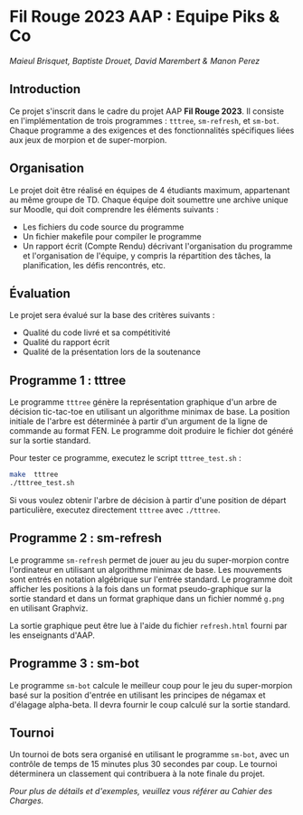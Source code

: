 
# Fil Rouge 2023 AAP : Equipe Piks & Co
*Maieul Brisquet, Baptiste Drouet, David Marembert & Manon Perez*

## Introduction
Ce projet s'inscrit dans le cadre du projet AAP **Fil Rouge 2023**. Il consiste en l'implémentation de trois programmes : `tttree`, `sm-refresh`, et `sm-bot`. Chaque programme a des exigences et des fonctionnalités spécifiques liées aux jeux de morpion et de super-morpion.

## Organisation
Le projet doit être réalisé en équipes de 4 étudiants maximum, appartenant au même groupe de TD. Chaque équipe doit soumettre une archive unique sur Moodle, qui doit comprendre les éléments suivants :

- Les fichiers du code source du programme
- Un fichier makefile pour compiler le programme
- Un rapport écrit (Compte Rendu) décrivant l'organisation du programme et l'organisation de l'équipe, y compris la répartition des tâches, la planification, les défis rencontrés, etc.

## Évaluation
Le projet sera évalué sur la base des critères suivants :

- Qualité du code livré et sa compétitivité
- Qualité du rapport écrit
- Qualité de la présentation lors de la soutenance

## Programme 1 : tttree
Le programme `tttree` génère la représentation graphique d'un arbre de décision tic-tac-toe en utilisant un algorithme minimax de base. La position initiale de l'arbre est déterminée à partir d'un argument de la ligne de commande au format FEN. Le programme doit produire le fichier dot généré sur la sortie standard.

Pour tester ce programme, executez le script `tttree_test.sh` :

```bash
make  tttree
./tttree_test.sh
```

Si vous voulez obtenir l'arbre de décision à partir d'une position de départ particulière, executez directement `tttree` avec `./tttree`.

## Programme 2 : sm-refresh
Le programme `sm-refresh` permet de jouer au jeu du super-morpion contre l'ordinateur en utilisant un algorithme minimax de base. Les mouvements sont entrés en notation algébrique sur l'entrée standard. Le programme doit afficher les positions à la fois dans un format pseudo-graphique sur la sortie standard et dans un format graphique dans un fichier nommé `g.png` en utilisant Graphviz.

La sortie graphique peut être lue à l'aide du fichier `refresh.html` fourni par les enseignants d'AAP.

## Programme 3 : sm-bot
Le programme `sm-bot` calcule le meilleur coup pour le jeu du super-morpion basé sur la position d'entrée en utilisant les principes de négamax et d'élagage alpha-beta. Il devra fournir le coup calculé sur la sortie standard.

## Tournoi
Un tournoi de bots sera organisé en utilisant le programme `sm-bot`, avec un contrôle de temps de 15 minutes plus 30 secondes par coup. Le tournoi déterminera un classement qui contribuera à la note finale du projet.

  
*Pour plus de détails et d'exemples, veuillez vous référer au Cahier des Charges.*